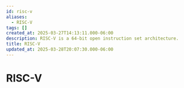 ```yaml
---
id: risc-v
aliases:
  - RISC-V
tags: []
created_at: 2025-03-27T14:13:11.000-06:00
description: RISC-V is a 64-bit open instruction set architecture.
title: RISC-V
updated_at: 2025-03-28T20:07:30.000-06:00
---
```


# RISC-V
